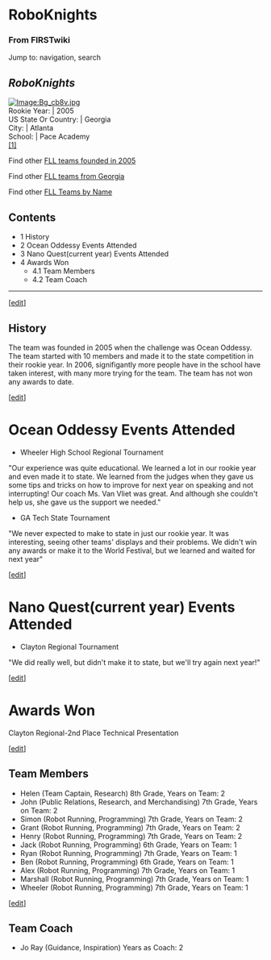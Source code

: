 # RoboKnights

### From FIRSTwiki

Jump to: navigation, search

_RoboKnights_  
---  
[![Image:Bg_cb8v.jpg](/media/c/ce/Bg_cb8v.jpg)](/index.php/Image:Bg_cb8v.jpg
"Image:Bg_cb8v.jpg" )  
Rookie Year: | 2005  
US State Or Country: | Georgia  
City: | Atlanta  
School: | Pace Academy  
[[1]](http://www.roboknights.us "http://www.roboknights.us" )  
  
Find other [FLL teams founded in
2005](/index.php/Category:FLL_teams_founded_in_2005 "Category:FLL teams
founded in 2005" )

Find other [FLL teams from Georgia](/index.php/Category:FLL_teams_from_Georgia
"Category:FLL teams from Georgia" )

Find other [FLL Teams by Name](/index.php/Category:FLL_teams "Category:FLL
teams" )

  

  

## Contents

  * 1 History
  * 2 Ocean Oddessy Events Attended
  * 3 Nano Quest(current year) Events Attended
  * 4 Awards Won
    * 4.1 Team Members
    * 4.2 Team Coach  
---  
  
[[edit](/index.php?title=RoboKnights&action=edit&section=1 "Edit section:
History" )]

## History

The team was founded in 2005 when the challenge was Ocean Oddessy. The team
started with 10 members and made it to the state competition in their rookie
year. In 2006, signifigantly more people have in the school have taken
interest, with many more trying for the team. The team has not won any awards
to date.

[[edit](/index.php?title=RoboKnights&action=edit&section=2 "Edit section:
Ocean Oddessy Events Attended" )]

# Ocean Oddessy Events Attended

  * Wheeler High School Regional Tournament 

"Our experience was quite educational. We learned a lot in our rookie year and
even made it to state. We learned from the judges when they gave us some tips
and tricks on how to improve for next year on speaking and not interrupting!
Our coach Ms. Van Vliet was great. And although she couldn't help us, she gave
us the support we needed."

  * GA Tech State Tournament 

"We never expected to make to state in just our rookie year. It was
interesting, seeing other teams' displays and their problems. We didn't win
any awards or make it to the World Festival, but we learned and waited for
next year"

[[edit](/index.php?title=RoboKnights&action=edit&section=3 "Edit section: Nano
Quest\(current year\) Events Attended" )]

# Nano Quest(current year) Events Attended

  * Clayton Regional Tournament 

"We did really well, but didn't make it to state, but we'll try again next
year!"

[[edit](/index.php?title=RoboKnights&action=edit&section=4 "Edit section:
Awards Won" )]

# Awards Won

Clayton Regional-2nd Place Technical Presentation

[[edit](/index.php?title=RoboKnights&action=edit&section=5 "Edit section: Team
Members" )]

## Team Members

  * Helen (Team Captain, Research) 8th Grade, Years on Team: 2 
  * John (Public Relations, Research, and Merchandising) 7th Grade, Years on Team: 2 
  * Simon (Robot Running, Programming) 7th Grade, Years on Team: 2 
  * Grant (Robot Running, Programming) 7th Grade, Years on Team: 2 
  * Henry (Robot Running, Programming) 7th Grade, Years on Team: 2 
  * Jack (Robot Running, Programming) 6th Grade, Years on Team: 1 
  * Ryan (Robot Running, Programming) 7th Grade, Years on Team: 1 
  * Ben (Robot Running, Programming) 6th Grade, Years on Team: 1 
  * Alex (Robot Running, Programming) 7th Grade, Years on Team: 1 
  * Marshall (Robot Running, Programming) 7th Grade, Years on Team: 1 
  * Wheeler (Robot Running, Programming) 7th Grade, Years on Team: 1 

[[edit](/index.php?title=RoboKnights&action=edit&section=6 "Edit section: Team
Coach" )]

## Team Coach

  * Jo Ray (Guidance, Inspiration) Years as Coach: 2 

